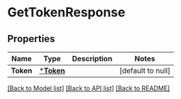 # GetTokenResponse

## Properties
Name | Type | Description | Notes
------------ | ------------- | ------------- | -------------
**Token** | [***Token**](Token.md) |  | [default to null]

[[Back to Model list]](../README.md#documentation-for-models) [[Back to API list]](../README.md#documentation-for-api-endpoints) [[Back to README]](../README.md)


